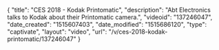 {
    "title": "CES 2018 - Kodak Printomatic",
    "description": "Abt Electronics talks to Kodak about their Printomatic camera.",
    "videoid": "137246047",
    "date_created": "1515607403",
    "date_modified": "1515686120",
    "type": "captivate",
    "layout": "video",
    "url": "\/v\/ces-2018-kodak-printomatic\/137246047"
}